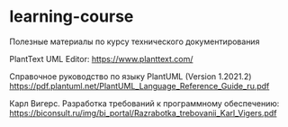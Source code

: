 # learning-course

Полезные материалы по курсу технического документирования

PlantText UML Editor: https://www.planttext.com/ 

Справочное руководство по языку PlantUML (Version 1.2021.2) https://pdf.plantuml.net/PlantUML_Language_Reference_Guide_ru.pdf 

Карл Вигерс. Разработка требований к программному обеспечению: https://biconsult.ru/img/bi_portal/Razrabotka_trebovanii_Karl_Vigers.pdf 
